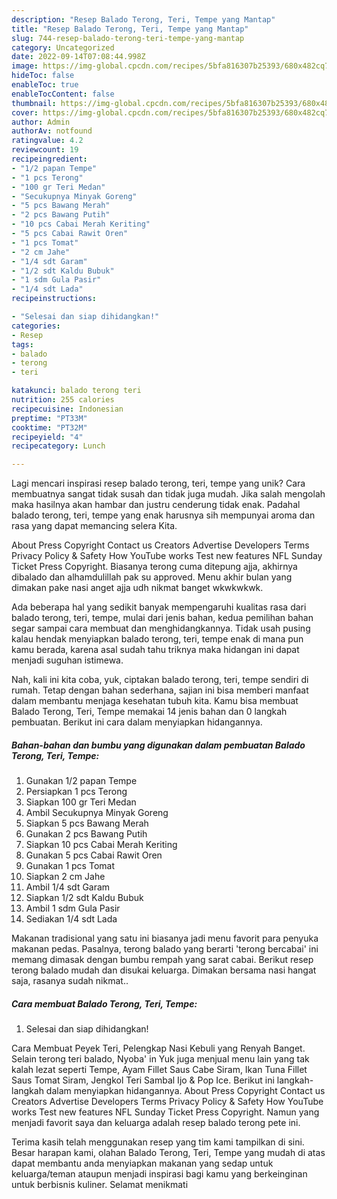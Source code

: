 ```yaml
---
description: "Resep Balado Terong, Teri, Tempe yang Mantap"
title: "Resep Balado Terong, Teri, Tempe yang Mantap"
slug: 744-resep-balado-terong-teri-tempe-yang-mantap
category: Uncategorized
date: 2022-09-14T07:08:44.998Z
image: https://img-global.cpcdn.com/recipes/5bfa816307b25393/680x482cq70/balado-terong-teri-tempe-foto-resep-utama.jpg
hideToc: false
enableToc: true
enableTocContent: false
thumbnail: https://img-global.cpcdn.com/recipes/5bfa816307b25393/680x482cq70/balado-terong-teri-tempe-foto-resep-utama.jpg
cover: https://img-global.cpcdn.com/recipes/5bfa816307b25393/680x482cq70/balado-terong-teri-tempe-foto-resep-utama.jpg
author: Admin
authorAv: notfound
ratingvalue: 4.2
reviewcount: 19
recipeingredient:
- "1/2 papan Tempe"
- "1 pcs Terong"
- "100 gr Teri Medan"
- "Secukupnya Minyak Goreng"
- "5 pcs Bawang Merah"
- "2 pcs Bawang Putih"
- "10 pcs Cabai Merah Keriting"
- "5 pcs Cabai Rawit Oren"
- "1 pcs Tomat"
- "2 cm Jahe"
- "1/4 sdt Garam"
- "1/2 sdt Kaldu Bubuk"
- "1 sdm Gula Pasir"
- "1/4 sdt Lada"
recipeinstructions:

- "Selesai dan siap dihidangkan!"
categories:
- Resep
tags:
- balado
- terong
- teri

katakunci: balado terong teri 
nutrition: 255 calories
recipecuisine: Indonesian
preptime: "PT33M"
cooktime: "PT32M"
recipeyield: "4"
recipecategory: Lunch

---
```





Lagi mencari inspirasi resep balado terong, teri, tempe yang unik? Cara membuatnya sangat tidak susah dan tidak juga mudah. Jika salah mengolah maka hasilnya akan hambar dan justru cenderung tidak enak. Padahal balado terong, teri, tempe yang enak harusnya sih mempunyai aroma dan rasa yang dapat memancing selera Kita.





About Press Copyright Contact us Creators Advertise Developers Terms Privacy Policy &amp; Safety How YouTube works Test new features NFL Sunday Ticket Press Copyright. Biasanya terong cuma ditepung ajja, akhirnya dibalado dan alhamdulillah pak su approved. Menu akhir bulan yang dimakan pake nasi anget ajja udh nikmat banget wkwkwkwk.

Ada beberapa hal yang sedikit banyak mempengaruhi kualitas rasa dari balado terong, teri, tempe, mulai dari jenis bahan, kedua pemilihan bahan segar sampai cara membuat dan menghidangkannya. Tidak usah pusing kalau hendak menyiapkan balado terong, teri, tempe enak di mana pun kamu berada, karena asal sudah tahu triknya maka hidangan ini dapat menjadi suguhan istimewa.






Nah, kali ini kita coba, yuk, ciptakan balado terong, teri, tempe sendiri di rumah. Tetap dengan bahan sederhana, sajian ini bisa memberi manfaat dalam membantu menjaga kesehatan tubuh kita. Kamu bisa membuat Balado Terong, Teri, Tempe memakai 14 jenis bahan dan 0 langkah pembuatan. Berikut ini cara dalam menyiapkan hidangannya.

<!--inarticleads1-->

##### Bahan-bahan dan bumbu yang digunakan dalam pembuatan Balado Terong, Teri, Tempe:

1. Gunakan 1/2 papan Tempe
1. Persiapkan 1 pcs Terong
1. Siapkan 100 gr Teri Medan
1. Ambil Secukupnya Minyak Goreng
1. Siapkan 5 pcs Bawang Merah
1. Gunakan 2 pcs Bawang Putih
1. Siapkan 10 pcs Cabai Merah Keriting
1. Gunakan 5 pcs Cabai Rawit Oren
1. Gunakan 1 pcs Tomat
1. Siapkan 2 cm Jahe
1. Ambil 1/4 sdt Garam
1. Siapkan 1/2 sdt Kaldu Bubuk
1. Ambil 1 sdm Gula Pasir
1. Sediakan 1/4 sdt Lada


Makanan tradisional yang satu ini biasanya jadi menu favorit para penyuka makanan pedas. Pasalnya, terong balado yang berarti &#39;terong bercabai&#39; ini memang dimasak dengan bumbu rempah yang sarat cabai. Berikut resep terong balado mudah dan disukai keluarga. Dimakan bersama nasi hangat saja, rasanya sudah nikmat.. 

<!--inarticleads2-->

##### Cara membuat Balado Terong, Teri, Tempe:


1. Selesai dan siap dihidangkan!

Cara Membuat Peyek Teri, Pelengkap Nasi Kebuli yang Renyah Banget. Selain terong teri balado, Nyoba&#39; in Yuk juga menjual menu lain yang tak kalah lezat seperti Tempe, Ayam Fillet Saus Cabe Siram, Ikan Tuna Fillet Saus Tomat Siram, Jengkol Teri Sambal Ijo &amp; Pop Ice. Berikut ini langkah-langkah dalam menyiapkan hidangannya. About Press Copyright Contact us Creators Advertise Developers Terms Privacy Policy &amp; Safety How YouTube works Test new features NFL Sunday Ticket Press Copyright. Namun yang menjadi favorit saya dan keluarga adalah resep balado terong pete ini. 

Terima kasih telah menggunakan resep yang tim kami tampilkan di sini. Besar harapan kami, olahan Balado Terong, Teri, Tempe yang mudah di atas dapat membantu anda menyiapkan makanan yang sedap untuk keluarga/teman ataupun menjadi inspirasi bagi kamu yang berkeinginan untuk berbisnis kuliner. Selamat menikmati
